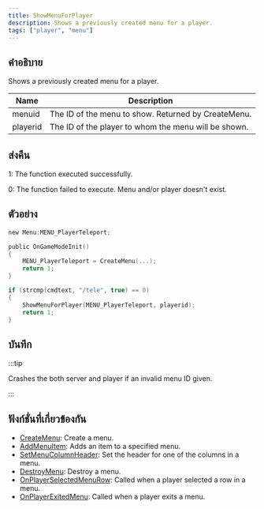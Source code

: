 ```yaml
---
title: ShowMenuForPlayer
description: Shows a previously created menu for a player.
tags: ["player", "menu"]
---
```


## คำอธิบาย

Shows a previously created menu for a player.

| Name     | Description                                          |
| -------- | ---------------------------------------------------- |
| menuid   | The ID of the menu to show. Returned by CreateMenu.  |
| playerid | The ID of the player to whom the menu will be shown. |

## ส่งคืน

1: The function executed successfully.

0: The function failed to execute. Menu and/or player doesn't exist.

## ตัวอย่าง

```c
new Menu:MENU_PlayerTeleport;

public OnGameModeInit()
{
    MENU_PlayerTeleport = CreateMenu(...);
    return 1;
}

if (strcmp(cmdtext, "/tele", true) == 0)
{
    ShowMenuForPlayer(MENU_PlayerTeleport, playerid);
    return 1;
}
```

## บันทึก

:::tip

Crashes the both server and player if an invalid menu ID given.

:::

## ฟังก์ชั่นที่เกี่ยวข้องกัน

- [CreateMenu](../../scripting/functions/CreateMenu.md): Create a menu.
- [AddMenuItem](../../scripting/functions/AddMenuItem.md): Adds an item to a specified menu.
- [SetMenuColumnHeader](../../scripting/functions/SetMenuColumnHeader.md): Set the header for one of the columns in a menu.
- [DestroyMenu](../../scripting/functions/DestroyMenu.md): Destroy a menu.
- [OnPlayerSelectedMenuRow](../../scripting/callbacks/OnPlayerSelectedMenuRow.md): Called when a player selected a row in a menu.
- [OnPlayerExitedMenu](../../scripting/callbacks/OnPlayerExitedMenu.md): Called when a player exits a menu.
